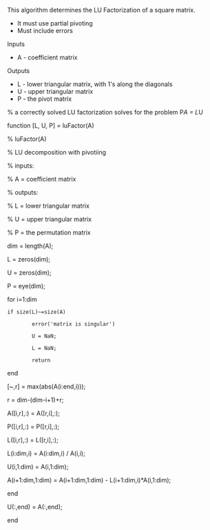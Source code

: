 This algorithm determines the LU Factorization of a square matrix.
- It must use partial pivoting
- Must include errors

Inputs
- A - coefficient matrix

Outputs
- L - lower triangular matrix, with 1's along the diagonals
- U - upper triangular matrix
- P - the pivot matrix

% a correctly solved LU factorization solves for the problem P*A = L*U

function [L, U, P] = luFactor(A)

% luFactor(A)

%	LU decomposition with pivotiing

% inputs:

%	A = coefficient matrix

% outputs:

%	L = lower triangular matrix

%	U = upper triangular matrix

%       P = the permutation matrix

dim = length(A);

L = zeros(dim);

U = zeros(dim);

P = eye(dim);

for i=1:dim

    if size(L)~=size(A)
    
            error('matrix is singular')
            
            U = NaN;
            
            L = NaN;
            
            return
            
end

[~,r] = max(abs(A(i:end,i)));

r = dim-(dim-i+1)+r;

A([i,r],:) = A([r,i],:);

P([i,r],:) = P([r,i],:);

L([i,r],:) = L([r,i],:);

L(i:dim,i) = A(i:dim,i) / A(i,i);
    
U(i,1:dim) = A(i,1:dim);

A(i+1:dim,1:dim) = A(i+1:dim,1:dim) - L(i+1:dim,i)*A(i,1:dim);

end

U(:,end) = A(:,end);

end
